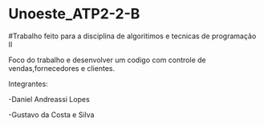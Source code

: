 # Unoeste_ATP2-2-B
#Trabalho feito para a disciplina de algoritimos e tecnicas de programação II

Foco do trabalho e desenvolver um codigo com controle de vendas,fornecedores e clientes.

Integrantes: 

-Daniel Andreassi Lopes

-Gustavo da Costa e Silva
